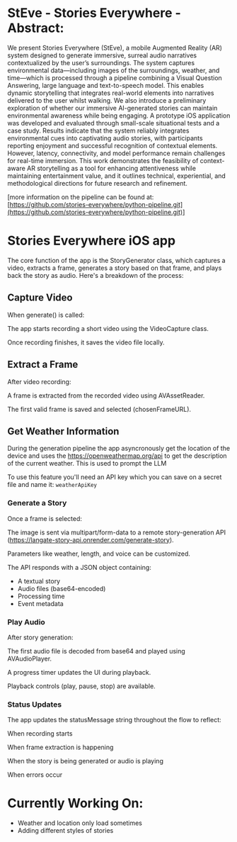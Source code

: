 # StEve - Stories Everywhere - Abstract:
We present Stories Everywhere (StEve), a mobile Augmented Reality (AR) system designed to generate immersive, surreal audio narratives contextualized by the user’s surroundings. The system captures environmental data—including images of the surroundings, weather, and time—which is processed through a pipeline combining a Visual Question Answering, large language and text-to-speech model. This enables dynamic storytelling that integrates real-world elements into narratives delivered to the user whilst walking. We also introduce a preliminary exploration of whether our immersive AI-generated stories can maintain environmental awareness while being engaging. A prototype iOS application was developed and evaluated through small-scale situational tests and a case study. Results indicate that the system reliably integrates environmental cues into captivating audio stories, with participants reporting enjoyment and successful recognition of contextual elements. However, latency, connectivity, and model performance remain challenges for real-time immersion. This work demonstrates the feasibility of context-aware AR storytelling as a tool for enhancing attentiveness while maintaining entertainment value, and it outlines technical, experiential, and methodological directions for future research and refinement.

[more information on the pipeline can be found at: [https://github.com/stories-everywhere/python-pipeline.git](https://github.com/stories-everywhere/python-pipeline.git)]

# Stories Everywhere iOS app
The core function of the app is the StoryGenerator class, which captures a video, extracts a frame, generates a story based on that frame, and plays back the story as audio. Here's a breakdown of the process:

## Capture Video
When generate() is called:

The app starts recording a short video using the VideoCapture class.

Once recording finishes, it saves the video file locally.

## Extract a Frame
After video recording:

A frame is extracted from the recorded video using AVAssetReader.

The first valid frame is saved and selected (chosenFrameURL).

## Get Weather Information
During the generation pipeline the app asyncronously get the location of the device and uses the https://openweathermap.org/api to get the description of the current weather. This is used to prompt the LLM

To use this feature you'll need an API key which you can save on a secret file and name it: ```weatherApiKey```


### Generate a Story
Once a frame is selected:

The image is sent via multipart/form-data to a remote story-generation API (https://langate-story-api.onrender.com/generate-story).

Parameters like weather, length, and voice can be customized.

The API responds with a JSON object containing:

- A textual story
- Audio files (base64-encoded)
- Processing time
- Event metadata

### Play Audio
After story generation:

The first audio file is decoded from base64 and played using AVAudioPlayer.

A progress timer updates the UI during playback.

Playback controls (play, pause, stop) are available.

### Status Updates
The app updates the statusMessage string throughout the flow to reflect:

When recording starts

When frame extraction is happening

When the story is being generated or audio is playing

When errors occur

# Currently Working On:
- Weather and location only load sometimes
- Adding different styles of stories
